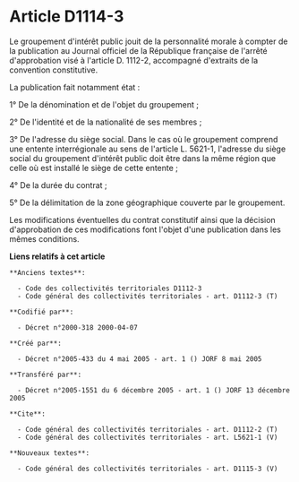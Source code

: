 # Article D1114-3

Le groupement d'intérêt public jouit de la personnalité morale à compter de la publication au Journal officiel de la
République française de l'arrêté d'approbation visé à l'article D. 1112-2, accompagné d'extraits de la convention
constitutive.

La publication fait notamment état :

1° De la dénomination et de l'objet du groupement ;

2° De l'identité et de la nationalité de ses membres ;

3° De l'adresse du siège social. Dans le cas où le groupement comprend une entente interrégionale au sens de l'article L.
5621-1, l'adresse du siège social du groupement d'intérêt public doit être dans la même région que celle où est installé le
siège de cette entente ;

4° De la durée du contrat ;

5° De la délimitation de la zone géographique couverte par le groupement.

Les modifications éventuelles du contrat constitutif ainsi que la décision d'approbation de ces modifications font l'objet
d'une publication dans les mêmes conditions.

**Liens relatifs à cet article**

	**Anciens textes**:

	  - Code des collectivités territoriales D1112-3
	  - Code général des collectivités territoriales - art. D1112-3 (T)

	**Codifié par**:

	  - Décret n°2000-318 2000-04-07

	**Créé par**:

	  - Décret n°2005-433 du 4 mai 2005 - art. 1 () JORF 8 mai 2005

	**Transféré par**:

	  - Décret n°2005-1551 du 6 décembre 2005 - art. 1 () JORF 13 décembre 2005

	**Cite**:

	  - Code général des collectivités territoriales - art. D1112-2 (T)
	  - Code général des collectivités territoriales - art. L5621-1 (V)

	**Nouveaux textes**:

	  - Code général des collectivités territoriales - art. D1115-3 (V)
